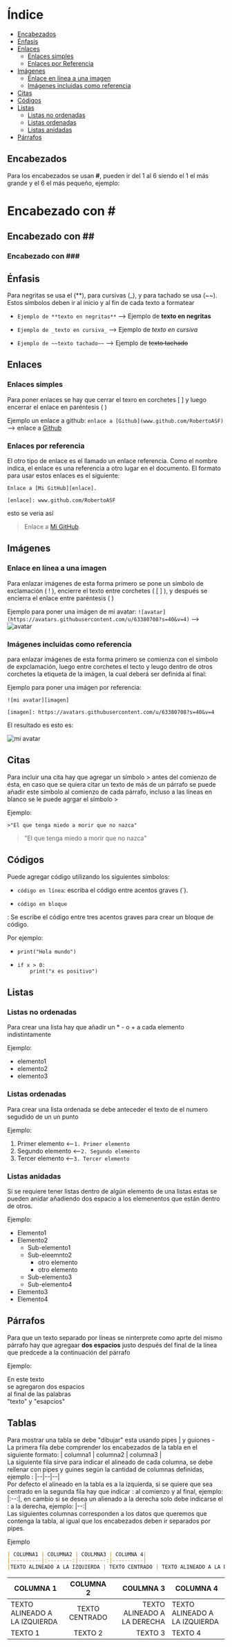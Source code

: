 # Índice

* [Encabezados](#encabezados)
* [Énfasis](#énfasis)
* [Enlaces](#enlaces)
  * [Enlaces simples](#enlaces-simples)
  * [Enlaces por Referencia](#enlaces-por-referencia)
* [Imágenes](#imágenes)
  * [Enlace en línea a una imagen](#enlace-en-línea-a-una-imagen)
  * [Imágenes incluidas como referencia](#imágenes-incluidas-como-referencia)
* [Citas](#citas)
* [Códigos](#códigos)
* [Listas](#listas)
  * [Listas no ordenadas](#listas-no-ordenadas)
  * [Listas ordenadas](#listas-ordenadas)
  * [Listas anidadas](#listas-anidadas)
* [Párrafos](#párrafos)


## Encabezados

Para los encabezados se usan **#**, pueden ir del 1 al 6 siendo el 1 el más grande y el 6 el más pequeño, ejemplo:

# Encabezado con \#
## Encabezado con \##
### Encabezado con \###

## Énfasis

  Para negritas se usa el (\**), para cursivas (\_), y para tachado se usa (\~~). Estos símbolos deben ir al inicio y al fin de cada texto a formatear
  
  - `Ejemplo de **texto en negritas**` --> Ejemplo de **texto en negritas**
   
  - `Ejemplo de _texto en cursiva_` --> Ejemplo de _texto en cursiva_

  - `Ejemplo de ~~texto tachado~~` --> Ejemplo de ~~texto tachado~~
  
## Enlaces

### Enlaces simples

   Para poner enlaces se hay que cerrar el texro en corchetes \[ \] y luego encerrar el enlace en paréntesis \( \)
   
   Ejemplo un enlace a github:
   `enlace a [Github](www.github.com/RobertoASF)` --> enlace a [Github](www.github.com/RobertoASF)

### Enlaces por referencia
   
   El otro tipo de enlace es el llamado un enlace referencia. Como el nombre indica, el enlace es una referencia a otro lugar en el documento. El formato para usar estos enlaces es el siguiente:

   ```
Enlace a [Mi GitHub][enlace].

[enlace]: www.github.com/RobertoASF
   ```
esto se veria así

> Enlace a [Mi GitHub][enlace].
>
>[enlace]: www.github.com/RobertoASF
   

## Imágenes
 
### Enlace en línea a una imagen

Para enlazar imágenes de esta forma primero se pone un símbolo de exclamación \( \! \), encierre el texto entre corchetes \( \[ \] \), y después se encierra el enlace entre paréntesis \(  \)
   
Ejemplo para poner una imágen de mi avatar:
`![avatar](https://avatars.githubusercontent.com/u/63380708?s=40&v=4)` --> ![avatar](https://avatars.githubusercontent.com/u/63380708?s=40&v=4) 

### Imágenes incluidas como referencia
   para enlazar imágenes de esta forma primero se comienza con el simbolo de expclamación, luego entre corchetes el tecto y leugo dentro de otros corchetes la etiqueta de la imágen, la cual deberá ser definida al final:
   
   Ejemplo para poner una imágen por referencia:
   ```
   ![mi avatar][imagen]
  
  [imagen]: https://avatars.githubusercontent.com/u/63380708?s=40&v=4 
   ```
   El resultado es esto es:
   
  ![mi avatar][imagen]
  
  [imagen]: https://avatars.githubusercontent.com/u/63380708?s=40&v=4 
 
## Citas
   
Para incluir una cita hay que agregar un símbolo \> antes del comienzo de ésta, en caso que se quiera citar un texto de más de un párrafo se puede añadir este símbolo al comienzo de cada párrafo, incluso a las líneas en blanco se le puede agrgar el símbolo \>
  
Ejemplo:
  
`>"El que tenga miedo a morir que no nazca"`
  
>"El que tenga miedo a morir que no nazca"
               
## Códigos
   
Puede agregar código utilizando los siguientes símbolos:

- `código en línea`: escriba el código entre acentos graves (`).
- ```
  código en bloque
  ```
 : Se escribe el código entre tres acentos graves para crear un bloque de código.

Por ejemplo:

- `print("Hola mundo")`
- ```
  if x > 0:
      print("x es positivo")
  ```
      
## Listas
    
### Listas no ordenadas
   
Para crear una lista hay que añadir un \* \- o \+ a cada elemento indistintamente
   
Ejemplo:
     
* elemento1
* elemento2
* elemento3

### Listas ordenadas
  
  Para crear una lista ordenada se debe anteceder el texto de el numero segudido de un un punto
  
  Ejemplo:
  
  1. Primer elemento    <--`1. Primer elemento`
  2. Segundo elemento   <--`2. Segundo elemento`
  3. Tercer elemento    <--`3. Tercer elemento`
  
 ### Listas anidadas
 
 Si se requiere tener listas dentro de algún elemento de una listas estas se pueden anidar añadiendo dos espacio a los elemenentos que están dentro de otros.
 
 Ejemplo:
 
 - Elemento1
 - Elemento2
   - Sub-elemento1
   - Sub-eleemnto2
     - otro elemento
     - otro elemento 
   - Sub-elemento3
   - Sub-elemento4
 - Elemento3
 - Elemento4
  
## Párrafos

Para que un texto separado por líneas se ninterprete como aprte del mismo párrafo hay que agregaar **dos espacios** justo después del final de la línea que predcede a la continuación del párrafo

Ejemplo:

En este texto  
se agregaron dos espacios  
al final de las palabras  
"texto" y "esapcios"

## Tablas

Para mostrar una tabla se debe "dibujar" esta usando pipes | y guiones -  
La primera fila debe comprender los encabezados de la tabla en el siguiente formato: | columna1 | columna2 | columna3 |  
La siguiente fila sirve para indicar el alineado de cada columna, se debe rellenar con pipes y guines según la cantidad de columnas definidas, ejemplo : |--|--|--|  
Por defecto el alineado en la tabla es a la izquierda, si se quiere que sea centrado en la segunda fila hay que indicar : al comienzo y al final, ejemplo: |:--:|, en cambio si se desea un alienado a la derecha solo debe indicarse el : a la derecha, ejemplo: |--:|  
Las siguientes columnas corresponden a los datos que queremos que contenga la tabla, al igual que los encabezados deben ir separados por pipes.

Ejemplo

```markdown
| COLUMNA1 | COLUMNA2 | COULMNA3 | COLUMNA 4|
|----------|:--------:|---------:|----------|
|TEXTO ALINEADO A LA IZQUIERDA | TEXTO CENTRADO | TEXTO ALINEADO A LA DERECHA | TEXTO ALINEADO A LA IZQUIERDA |

```

| COLUMNA 1 | COLUMNA 2 | COULMNA 3 | COLUMNA 4|
|----------|:--------:|---------:|----------|
|TEXTO ALINEADO A LA IZQUIERDA | TEXTO CENTRADO | TEXTO ALINEADO A LA DERECHA | TEXTO ALINEADO A LA IZQUIERDA |
| TEXTO 1 | TEXTO 2 | TEXTO 3 | TEXTO 4|


